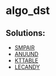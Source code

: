 # algo_dst

## Solutions:
- [SMPAIR](https://www.codechef.com/problems/SMPAIR)
- [ANUUND](https://www.codechef.com/problems/ANUUND)
- [KTTABLE](https://www.codechef.com/problems/KTTABLE)
- [LECANDY](https://www.codechef.com/problems/LECANDY)

